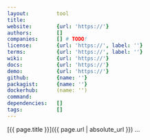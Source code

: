 ```yaml
---
layout:         tool
title:          
website:        {url: 'https://'} 
authors:        []
companies:      [] # TODO!
license:        {url: 'https://', label: ''} 
terms:          {url: 'https://', label: ''} 
wiki:           {url: 'https://'} 
docs:           {url: 'https://'} 
demo:           {url: 'https://'} 
github:         {name: ''} 
packagist:      {name: ''}
dockerhub:      (name: '') 
command:        
dependencies:   []
tags:           []
---
```


[{{ page.title }}]({{ page.url | absolute_url }}) ...

<!--more--> 

